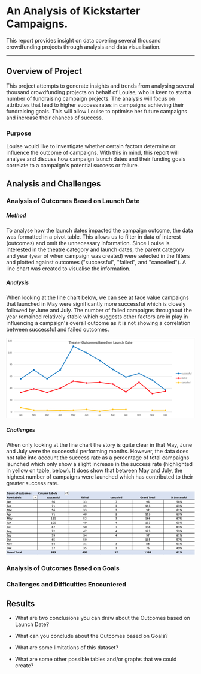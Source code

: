 # An Analysis of Kickstarter Campaigns.

This report provides insight on data covering several thousand crowdfunding projects through analysis and data visualisation.

---
## Overview of Project

This project attempts to generate insights and trends from analysing several thousand crowdfunding projects on behalf of Louise, who is keen to start a number of fundraising campaign projects. The analysis will focus on attributes that lead to higher success rates in campaigns achieving their fundraising goals. This will allow Louise to optimise her future campaigns and increase their chances of success.

### Purpose

Louise would like to investigate whether certain factors determine or influence the outcome of campaigns. With this in mind, this report will analyse and discuss how campaign launch dates and their funding goals correlate to a campaign's potential success or failure.

## Analysis and Challenges

### Analysis of Outcomes Based on Launch Date

##### Method

To analyse how the launch dates impacted the campaign outcome, the data was formatted in a pivot table. This allows us to filter in data of interest (outcomes) and omit the unnecessary information. Since Louise is interested in the theatre category and launch dates, the parent category and year (year of when campaign was created) were selected in the filters and plotted against outcomes ("successful", "failed", and "cancelled"). A line chart was created to visualise the information.

##### Analysis

When looking at the line chart below, we can see at face value campaigns that launched in May were significantly more successful which is closely followed by June and July. The number of failed campaigns throughout the year remained relatively stable which suggests other factors are in play in influencing a campaign's overall outcome as it is not showing a correlation between successful and failed outcomes.




![Outcome Vs Launch date chart](https://github.com/YanLuong/kickstarter-analysis/blob/main/Theater_Outcomes_vs_Launch.png)

##### Challenges

When only looking at the line chart the story is quite clear in that May, June and July were the successful performing months. However, the data does not take into account the success rate as a percentage of total campaigns launched which only show a slight increase in the success rate (highlighted in yellow on table, below). It does show that between May and July, the highest number of campaigns were launched which has contributed to their greater success rate.

![Outcome vs Launch date table](https://github.com/YanLuong/kickstarter-analysis/blob/main/Pivot_table_outcome_vsLaunchDate.png)





### Analysis of Outcomes Based on Goals

### Challenges and Difficulties Encountered

## Results

- What are two conclusions you can draw about the Outcomes based on Launch Date?

- What can you conclude about the Outcomes based on Goals?

- What are some limitations of this dataset?

- What are some other possible tables and/or graphs that we could create?

